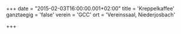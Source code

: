 +++
date = "2015-02-03T16:00:00.001+02:00"
title = 'Kreppelkaffee'
ganztaegig = 'false'
verein = 'GCC'
ort = 'Vereinssaal, Niederjosbach'

+++

      